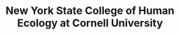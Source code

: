---
layout: repo
title: "New York State College of Human Ecology at Cornell University"
id: 20465
permalink: repos/20465/
---